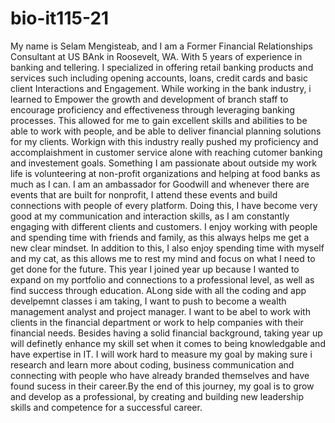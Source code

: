 # bio-it115-21
  My name is Selam Mengisteab, and I am a Former Financial Relationships Consultant at US BAnk in Roosevelt, WA. 
With 5 years of experience in banking and tellering. I specialized in offering retail banking products and services such including opening accounts, loans, credit cards and basic client Interactions and Engagement. While working in the bank industry, i learned to Empower the growth and development of branch staff to encourage proficiency and effectiveness through leveraging banking processes. This allowed for me to gain excellent skills and abilities to be able to work with people, and be able to deliver financial planning solutions for my clients. Workign with this industry really pushed my proficiency and accomplaishment in customer service alone with reaching cutomer banking and investement goals. 
  Something I am passionate about outside my work life is volunteering at non-profit organizations and helping at food banks as much as I can. I am an ambassador for Goodwill and whenever there are events that are built for nonprofit, I attend these events and build connections with people of every platform. Doing this, I have become very good at my communication and interaction skills, as I am constantly engaging with different clients and customers. I enjoy working with people and spending time with friends and family, as this always helps me get a new clear mindset. In addition to this, I also enjoy spending time with myself and my cat, as this allows me to rest my mind and focus on what I need to get done for the future. 
  This year I joined year up because I wanted to expand on my portfolio and connections to a professional level, as well as find success through education. 
ALong side with all the coding and app develpemnt classes i am taking, I want to push to become a wealth management analyst and project manager. I want to be abel to work with clients in the financial department or work to help companies with their financial needs. Besides having a solid financial background, taking year up will definetly enhance my skill set when it comes to being knowledgable and have expertise in IT. I will work hard to measure my goal by making sure i research and learn more about coding, business communication and connecting with people who have already branded themselves and have found sucess in their career.By the end of this journey, my goal is to grow and develop as a professional, by creating and building new leadership skills and competence for a successful career. 
